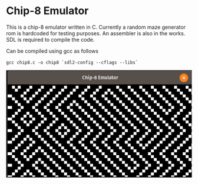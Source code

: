 # Chip-8 Emulator
This is a chip-8 emulator written in C. Currently a random maze generator rom is hardcoded for testing purposes. An assembler is also in the works. SDL is required to compile the code.  
  
Can be compiled using gcc as follows
```
gcc chip8.c -o chip8 `sdl2-config --cflags --libs`
```

![Random maze generator](maze.png)